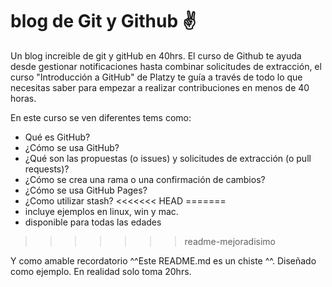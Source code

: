 # blog de Git y Github ✌️

Un blog increible de git y gitHub en 40hrs.
El curso de Github te ayuda desde gestionar notificaciones hasta combinar solicitudes de extracción, el curso "Introducción a GitHub" de Platzy te guía a través de todo lo que necesitas saber para empezar a realizar contribuciones en menos de 40 horas.

En este curso se ven diferentes tems como:

- Qué es GitHub?
- ¿Cómo se usa GitHub?
- ¿Qué son las propuestas (o issues) y solicitudes de extracción (o pull requests)?
- ¿Cómo se crea una rama o una confirmación de cambios?
- ¿Cómo se usa GitHub Pages?
- ¿Como utilizar stash?
<<<<<<< HEAD
=======
- incluye ejemplos en linux, win y mac.
- disponible para todas las edades
>>>>>>> readme-mejoradisimo

Y como amable recordatorio ^^Este README.md es un chiste ^^. Diseñado como ejemplo. En realidad solo toma 20hrs.
